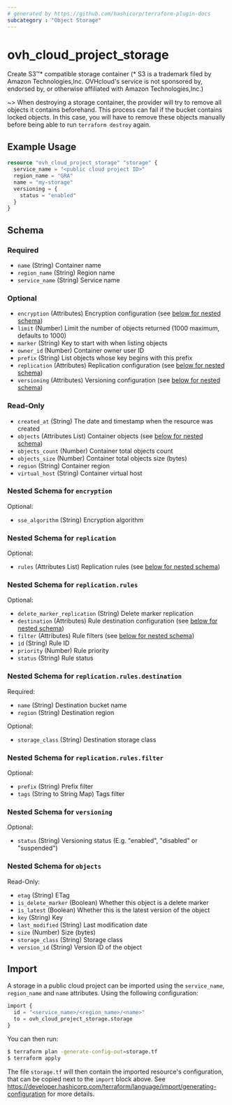 ```yaml
---
# generated by https://github.com/hashicorp/terraform-plugin-docs
subcategory : "Object Storage"
---
```


# ovh_cloud_project_storage

Create S3™* compatible storage container (* S3 is a trademark filed by Amazon Technologies,Inc. OVHcloud's service is not sponsored by, endorsed by, or otherwise affiliated with Amazon Technologies,Inc.)

~> When destroying a storage container, the provider will try to remove all objects it contains beforehand. This process can fail if the bucket contains locked objects. In this case, you will have to remove these objects manually before being able to run `terraform destroy` again.

## Example Usage

```terraform
resource "ovh_cloud_project_storage" "storage" {
  service_name = "<public cloud project ID>"
  region_name = "GRA"
  name = "my-storage"
  versioning = {
    status = "enabled"
  }
}
```

<!-- schema generated by tfplugindocs -->

## Schema

### Required

- `name` (String) Container name
- `region_name` (String) Region name
- `service_name` (String) Service name

### Optional

- `encryption` (Attributes) Encryption configuration (see [below for nested schema](#nestedatt--encryption))
- `limit` (Number) Limit the number of objects returned (1000 maximum, defaults to 1000)
- `marker` (String) Key to start with when listing objects
- `owner_id` (Number) Container owner user ID
- `prefix` (String) List objects whose key begins with this prefix
- `replication` (Attributes) Replication configuration (see [below for nested schema](#nestedatt--replication))
- `versioning` (Attributes) Versioning configuration (see [below for nested schema](#nestedatt--versioning))

### Read-Only

- `created_at` (String) The date and timestamp when the resource was created
- `objects` (Attributes List) Container objects (see [below for nested schema](#nestedatt--objects))
- `objects_count` (Number) Container total objects count
- `objects_size` (Number) Container total objects size (bytes)
- `region` (String) Container region
- `virtual_host` (String) Container virtual host

<a id="nestedatt--encryption"></a>

### Nested Schema for `encryption`

Optional:

- `sse_algorithm` (String) Encryption algorithm

<a id="nestedatt--replication"></a>

### Nested Schema for `replication`

Optional:

- `rules` (Attributes List) Replication rules (see [below for nested schema](#nestedatt--replication--rules))

<a id="nestedatt--replication--rules"></a>

### Nested Schema for `replication.rules`

Optional:

- `delete_marker_replication` (String) Delete marker replication
- `destination` (Attributes) Rule destination configuration (see [below for nested schema](#nestedatt--replication--rules--destination))
- `filter` (Attributes) Rule filters (see [below for nested schema](#nestedatt--replication--rules--filter))
- `id` (String) Rule ID
- `priority` (Number) Rule priority
- `status` (String) Rule status

<a id="nestedatt--replication--rules--destination"></a>

### Nested Schema for `replication.rules.destination`

Required:

- `name` (String) Destination bucket name
- `region` (String) Destination region

Optional:

- `storage_class` (String) Destination storage class

<a id="nestedatt--replication--rules--filter"></a>

### Nested Schema for `replication.rules.filter`

Optional:

- `prefix` (String) Prefix filter
- `tags` (String to String Map) Tags filter

<a id="nestedatt--versioning"></a>

### Nested Schema for `versioning`

Optional:

- `status` (String) Versioning status (E.g. "enabled", "disabled" or "suspended")

<a id="nestedatt--objects"></a>

### Nested Schema for `objects`

Read-Only:

- `etag` (String) ETag
- `is_delete_marker` (Boolean) Whether this object is a delete marker
- `is_latest` (Boolean) Whether this is the latest version of the object
- `key` (String) Key
- `last_modified` (String) Last modification date
- `size` (Number) Size (bytes)
- `storage_class` (String) Storage class
- `version_id` (String) Version ID of the object

## Import

A storage in a public cloud project can be imported using the `service_name`, `region_name` and `name` attributes. Using the following configuration:

```terraform
import {
  id = "<service_name>/<region_name>/<name>"
  to = ovh_cloud_project_storage.storage
}
```

You can then run:

```bash
$ terraform plan -generate-config-out=storage.tf
$ terraform apply
```

The file `storage.tf` will then contain the imported resource's configuration, that can be copied next to the `import` block above. See https://developer.hashicorp.com/terraform/language/import/generating-configuration for more details.
